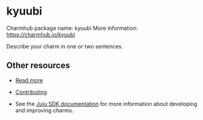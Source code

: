 <!--
Avoid using this README file for information that is maintained or published elsewhere, e.g.:

* metadata.yaml > published on Charmhub
* documentation > published on (or linked to from) Charmhub
* detailed contribution guide > documentation or CONTRIBUTING.md

Use links instead.
-->

# kyuubi

Charmhub package name: kyuubi
More information: https://charmhub.io/kyuubi

Describe your charm in one or two sentences.

## Other resources

<!-- If your charm is documented somewhere else other than Charmhub, provide a link separately. -->

- [Read more](https://example.com)

- [Contributing](CONTRIBUTING.md) <!-- or link to other contribution documentation -->

- See the [Juju SDK documentation](https://juju.is/docs/sdk) for more information about developing and improving charms.
